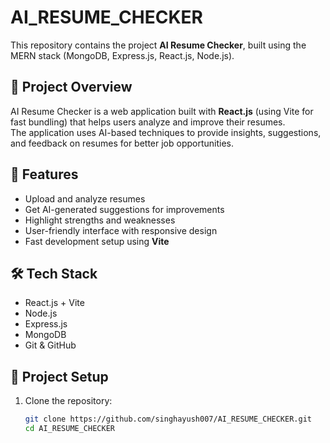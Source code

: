 # AI_RESUME_CHECKER

This repository contains the project **AI Resume Checker**, built using the MERN stack (MongoDB, Express.js, React.js, Node.js).

## 📌 Project Overview
AI Resume Checker is a web application built with **React.js** (using Vite for fast bundling) that helps users analyze and improve their resumes.  
The application uses AI-based techniques to provide insights, suggestions, and feedback on resumes for better job opportunities.

## 🚀 Features
- Upload and analyze resumes
- Get AI-generated suggestions for improvements
- Highlight strengths and weaknesses
- User-friendly interface with responsive design
- Fast development setup using **Vite**

## 🛠️ Tech Stack
- React.js + Vite
- Node.js
- Express.js
- MongoDB
- Git & GitHub

## 📂 Project Setup

1. Clone the repository:
   ```bash
   git clone https://github.com/singhayush007/AI_RESUME_CHECKER.git
   cd AI_RESUME_CHECKER
